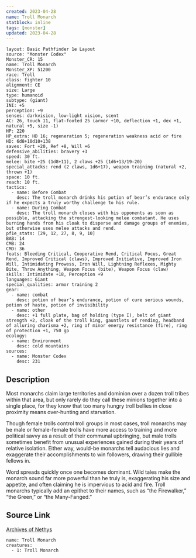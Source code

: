 ```yaml
---
created: 2023-04-28
name: Troll Monarch
statblock: inline
tags: [monster]
updated: 2023-04-28
---
```

```statblock
layout: Basic Pathfinder 1e Layout
source: "Monster Codex"
Monster_CR: 15
name: Troll Monarch
Monster_XP: 51200
race: Troll
class: fighter 10
alignment: CE
size: Large
type: humanoid
subtype: (giant)
INI: +5
perception: +9
senses: darkvision, low-light vision, scent
AC: 26, touch 11, flat-footed 25 (armor +10, deflection +1, dex +1, natural +5, size -1)
HP: 220
HP_extra: HD 16; regeneration 5; regeneration weakness acid or fire
HD: 6d8+10d10+138
saves: Fort +20, Ref +8, Will +6
defensive_abilities: bravery +3
speed: 30 ft.
melee: bite +25 (1d8+11), 2 claws +25 (1d6+13/19-20)
special_attacks: rend (2 claws, 1d6+17), weapon training (natural +2, thrown +1)
space: 10 ft.
reach: 10 ft.
tactics:
  - name: Before Combat
    desc: The troll monarch drinks his potion of bear’s endurance only if he expects a truly worthy challenge to his rule.
  - name: During Combat
    desc: The troll monarch closes with his opponents as soon as possible, attacking the strongest-looking melee combatant. He uses burning hands from his cloak to disperse and damage groups of enemies, but otherwise uses melee attacks and rend.
pf1e_stats: [29, 12, 27, 8, 9, 10]
BAB: 14
CMB: 24
CMD: 36
feats: Bleeding Critical, Cooperative Rend, Critical Focus, Great Rend, Improved Critical (claws), Improved Initiative, Improved Iron Will, Intimidating Prowess, Iron Will, Lightning Reflexes, Mighty Bite, Throw Anything, Weapon Focus (bite), Weapon Focus (claw)
skills: Intimidate +18, Perception +9
languages: Giant
special_qualities: armor training 2
gear:
  - name: combat
    desc: potion of bear’s endurance, potion of cure serious wounds, potion of haste, potion of invisibility
  - name: other
    desc: +1 full plate, bag of holding (type I), belt of giant strength +2, cloak of the troll king, gauntlets of rending, headband of alluring charisma +2, ring of minor energy resistance (fire), ring of protection +1, 750 gp
ecology:
  - name: Environment
    desc: cold mountains
sources:
  - name: Monster Codex
    desc: 231
```
## Description
Most monarchs claim large territories and dominion over a dozen troll tribes within that area, but only rarely do they call these minions together into a single place, for they know that too many hungry troll bellies in close proximity means over-hunting and starvation.

Though female trolls control troll groups in most cases, troll monarchs may be male or female-female trolls have more access to training and more political savvy as a result of their communal upbringing, but male trolls sometimes benefit from unusual experiences gained during their years of relative isolation. Either way, would-be monarchs tell audacious lies and exaggerate their accomplishments to win followers, drawing their gullible fellows in.

Word spreads quickly once one becomes dominant. Wild tales make the monarch sound far more powerful than he truly is, exaggerating his size and appetite, and often claiming he is impervious to acid and fire. Troll monarchs typically add an epithet to their names, such as “the Firewalker,” “the Green,” or “the Many-Fanged.”
## Source Link
[Archives of Nethys](https://aonprd.com/MonsterDisplay.aspx?ItemName=Troll%20Monarch)
```encounter-table
name: Troll Monarch
creatures:
  - 1: Troll Monarch
```
